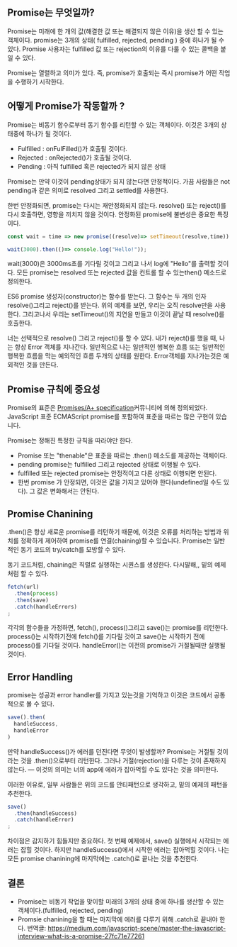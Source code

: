 ## Promise는 무엇일까?

Promise는 미래에 한 개의 값(해결한 값 또는 해결되지 않은 이유)을 생산 할 수 있는 객체이다. promise는 3개의 상태( fulfilled, rejected, pending ) 중에 하나가 될 수 있다. Promise 사용자는 fulfilled 값 또는 rejection의 이유를 다룰 수 있는 콜백을 붙일 수 있다.

Promise는 열렬하고 의미가 있다. 즉, promise가 호출되는 즉시 promise가 어떤 작업을 수행하기 시작한다.

## 어떻게 Promise가 작동할까 ?

Promise는 비동기 함수로부터 동기 함수를 리턴할 수 있는 객체이다. 이것은 3개의 상태중에 하나가 될 것이다.

- Fulfilled  : onFulFilled()가 호출될 것이다.
- Rejected : onRejected()가 호출될 것이다.
- Pending : 아직 fulfilled 혹은 rejected가 되지 않은 상태

Promise는 만약 이것이 pending상태가 되지 않는다면 안정적이다. 가끔 사람들은 not pending과 같은 의미로 resolved 그리고 settled를 사용한다.

한번 안정화되면, promise는 다시는 재안정화되지 않는다. resolve() 또는 reject()를 다시 호출하면, 영향을 끼치지 않을 것이다. 안정화된 promise에 불변성은 중요한 특징이다.

```jsx
const wait = time => new promise((resolve)=> setTimeout(resolve,time))

wait(3000).then(()=> console.log("Hello!"));
```

wait(3000)은 3000ms초를 기다릴 것이고 그리고 나서 log에 "Hello"를 출력할 것이다. 모든 promise는 resolved 또는 rejected 값을 컨트롤 할 수 있는then() 메소드로 정의한다.

ES6 promise 생성자(constructor)는 함수를 받는다. 그 함수는 두 개의 인자resolve()그리고 reject()를 받는다. 위의 예제를 보면, 우리는 오직 resolve만을 사용한다. 그리고나서 우리는 setTimeout()의 지연을 만들고 이것이 끝날 때 resolve()를 호출한다.

너는 선택적으로 resolve() 그리고 reject()를 할 수 있다. 내가 reject()를 했을 때, 나는 항상 Error 객체를 지나간다. 일반적으로 나는 일반적인 행복한 흐름 또는 일반적인 행복한 흐름을 막는 예외적인 흐름 두개의 상태를 원한다.  Error객체를 지나가는것은 예외적인 것을 만든다. 

## Promise 규칙에 중요성

Promise의 표준은 <a href="https://promisesaplus.com/implementations">Promises/A+ specification</a>커뮤니티에 의해 정의되었다. JavaScript 표준 ECMAScript promise를 포함하여 표준을 따르는 많은 구현이 있습니다.

Promise는 정해진 특정한 규칙을 따라야만 한다.

- Promise 또는 "thenable"은 표준을 따르는 .then() 메소도를 제공하는 객체이다.
- pending promise는 fulfilled 그리고 rejected 상태로 이행될 수 있다.
- fulfilled 또는 rejected promise는 안정적이고 다른 상태로 이행되면 안된다.
- 한번 promise 가 안정되면, 이것은 값을 가지고 있어야 한다(undefined일 수도 있다). 그 값은 변화해서는 안된다.

## Promise Chanining

.then()은 항상 새로운 promise를 리턴하기 때문에, 이것은 오류를 처리하는 방법과 위치를 정확하게 제어하여 promise를 연결(chaining)할 수 있습니다. Promise는 일반적인 동기 코드의 try/catch를 모방할 수 있다.

동기 코드처럼, chaining은 직렬로 실행하는 시퀀스를 생성한다. 다시말해,, 밑의 예제처럼 할 수 있다.

```jsx
fetch(url)
  .then(process)
  .then(save)
  .catch(handleErrors)
;
```

각각의 함수들을 가정하면, fetch(), process()그리고 save()는 promise를 리턴한다. process()는 시작하기전에 fetch()를 기다릴 것이고 save()는 시작하기 전에 process()를 기다릴 것이다. handleError()는 이전의 promise가 거절될때만 실행될 것이다.

## Error Handling

promise는 성공과 error handler를 가지고 있는것을 기억하고 이것은 코드에서 공통적으로 볼 수 있다.

```jsx
save().then(
  handleSuccess,
  handleError
)
```

만약 handleSuccess()가 에러를 던진다면 무엇이 발생할까? Promise는 거절될 것이라는 것을 .then()으로부터 리턴한다. 그러나 거절(rejection)을 다루는 것이 존재하지 않는다. — 이것의 의미는 너의 app에 에러가 잡아먹힐 수도 있다는 것을 의미한다.

이러한 이유로, 일부 사람들은 위의 코드를 안티패턴으로 생각하고, 밑의 예제의 패턴을 추천한다.

```jsx
save()
  .then(handleSuccess)
  .catch(handleError)
;
```

차이점은 감지하기 힘들지만 중요하다. 첫 번째 예제에서, save() 실행에서 시작되는 에러는 잡힐 것이다. 하지만 handleSuccess()에서 시작한 에러는 잡아먹힐 것이다. 나는 모든 promise chanining에 마지막에는 .catch()로 끝나는 것을 추천한다.

## 결론

- Promise는 비동기 작업을 맞이할 미래의 3개의 상태 중에 하나를 생산할 수 있는 객체이다.(fulfilled, rejected, pending)
- Promsie chanining을 할 때는 마지막에 에러를 다루기 위해 .catch로 끝내야 한다.
번역글: <a href="https://medium.com/javascript-scene/master-the-javascript-interview-what-is-a-promise-27fc71e77261">https://medium.com/javascript-scene/master-the-javascript-interview-what-is-a-promise-27fc71e77261</a>
